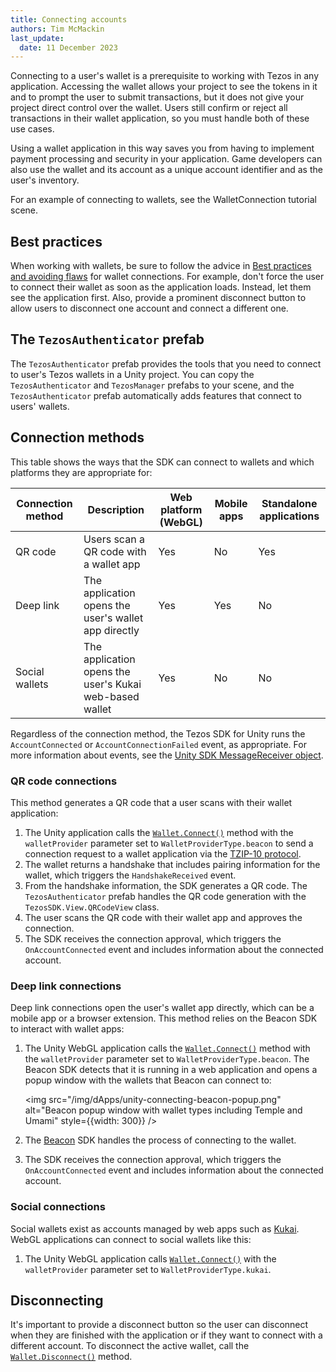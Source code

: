 ```yaml
---
title: Connecting accounts
authors: Tim McMackin
last_update:
  date: 11 December 2023
---
```


Connecting to a user's wallet is a prerequisite to working with Tezos in any application.
Accessing the wallet allows your project to see the tokens in it and to prompt the user to submit transactions, but it does not give your project direct control over the wallet.
Users still confirm or reject all transactions in their wallet application, so you must handle both of these use cases.

Using a wallet application in this way saves you from having to implement payment processing and security in your application.
Game developers can also use the wallet and its account as a unique account identifier and as the user's inventory.

For an example of connecting to wallets, see the WalletConnection tutorial scene.

## Best practices

When working with wallets, be sure to follow the advice in [Best practices and avoiding flaws](../dApps/best-practices) for wallet connections.
For example, don't force the user to connect their wallet as soon as the application loads.
Instead, let them see the application first.
Also, provide a prominent disconnect button to allow users to disconnect one account and connect a different one.

## The `TezosAuthenticator` prefab

The `TezosAuthenticator` prefab provides the tools that you need to connect to user's Tezos wallets in a Unity project.
You can copy the `TezosAuthenticator` and `TezosManager` prefabs to your scene, and the `TezosAuthenticator` prefab automatically adds features that connect to users' wallets.

## Connection methods

This table shows the ways that the SDK can connect to wallets and which platforms they are appropriate for:

Connection method | Description | Web platform (WebGL) | Mobile apps | Standalone applications
--- | --- | --- | --- | ---
QR code | Users scan a QR code with a wallet app | Yes | No | Yes
Deep link | The application opens the user's wallet app directly | Yes | Yes | No
Social wallets | The application opens the user's Kukai web-based wallet | Yes | No | No

Regardless of the connection method, the Tezos SDK for Unity runs the `AccountConnected` or `AccountConnectionFailed` event, as appropriate.
For more information about events, see the [Unity SDK MessageReceiver object](./reference/MessageReceiver).

<!-- TODO info about handshakes? -->
<!-- TODO info about persistent Beacon connections; do developers need to know where to store them? Do they put them in a database or something? -->

### QR code connections

This method generates a QR code that a user scans with their wallet application:

1. The Unity application calls the [`Wallet.Connect()`](./reference/Wallet#connect) method with the `walletProvider` parameter set to `WalletProviderType.beacon` to send a connection request to a wallet application via the [TZIP-10 protocol](https://gitlab.com/tezos/tzip/-/tree/master/proposals/tzip-10).
1. The wallet returns a handshake that includes pairing information for the wallet, which triggers the `HandshakeReceived` event.
1. From the handshake information, the SDK generates a QR code.
The `TezosAuthenticator` prefab handles the QR code generation with the `TezosSDK.View.QRCodeView` class.
1. The user scans the QR code with their wallet app and approves the connection.
1. The SDK receives the connection approval, which triggers the `OnAccountConnected` event and includes information about the connected account.

### Deep link connections

Deep link connections open the user's wallet app directly, which can be a mobile app or a browser extension.
This method relies on the Beacon SDK to interact with wallet apps:

1. The Unity WebGL application calls the [`Wallet.Connect()`](./reference/Wallet#connect) method with the `walletProvider` parameter set to `WalletProviderType.beacon`.
The Beacon SDK detects that it is running in a web application and opens a popup window with the wallets that Beacon can connect to:

   <img src="/img/dApps/unity-connecting-beacon-popup.png" alt="Beacon popup window with wallet types including Temple and Umami" style={{width: 300}} />

1. The [Beacon](https://walletbeacon.io/) SDK handles the process of connecting to the wallet.
1. The SDK receives the connection approval, which triggers the `OnAccountConnected` event and includes information about the connected account.

### Social connections

Social wallets exist as accounts managed by web apps such as [Kukai](https://kukai.app/).
WebGL applications can connect to social wallets like this:

1. The Unity WebGL application calls [`Wallet.Connect()`](./reference/Wallet#connect) with the `walletProvider` parameter set to `WalletProviderType.kukai`.

<!-- TODO this doesn't work for me -->

## Disconnecting

It's important to provide a disconnect button so the user can disconnect when they are finished with the application or if they want to connect with a different account.
To disconnect the active wallet, call the [`Wallet.Disconnect()`](./reference/Wallet#disconnect) method.
